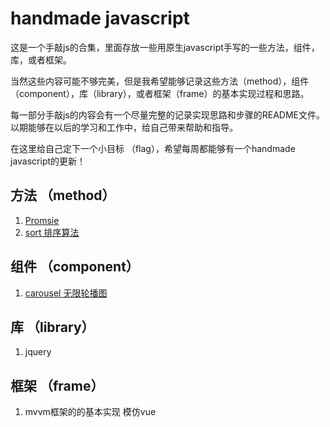 # handmade javascript
这是一个手敲js的合集，里面存放一些用原生javascript手写的一些方法，组件，库，或者框架。

当然这些内容可能不够完美，但是我希望能够记录这些方法（method），组件（component），库（library），或者框架（frame）的基本实现过程和思路。

每一部分手敲js的内容会有一个尽量完整的记录实现思路和步骤的README文件。
以期能够在以后的学习和工作中，给自己带来帮助和指导。

在这里给自己定下一个小目标 （flag），希望每周都能够有一个handmade javascript的更新！
## 方法 （method）
1. [Promsie](./method/promise/README.md)
2. [sort 排序算法](./method/sort/README.md)

## 组件 （component）
1. [carousel 无限轮播图](./component/carousel)

## 库 （library）
1. jquery

## 框架 （frame）
1. mvvm框架的的基本实现 模仿vue
